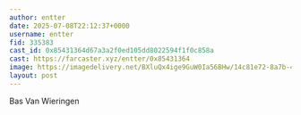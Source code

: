 ```yaml
---
author: entter
date: 2025-07-08T22:12:37+0000
username: entter
fid: 335383
cast_id: 0x85431364d67a3a2f0ed105dd8022594f1f0c858a
cast: https://farcaster.xyz/entter/0x85431364
image: https://imagedelivery.net/BXluQx4ige9GuW0Ia56BHw/14c81e72-8a7b-4d93-4031-11cdb4dba400/original
layout: post
---
```

Bas Van Wieringen  

<img src='https://imagedelivery.net/BXluQx4ige9GuW0Ia56BHw/14c81e72-8a7b-4d93-4031-11cdb4dba400/original' alt='' referrerpolicy='no-referrer'/>